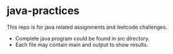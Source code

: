 # java-practices
This repo is for java related assignments and leetcode challenges.
* Complete java program could be found in src directory.
* Each file may contain main and output to show results.
